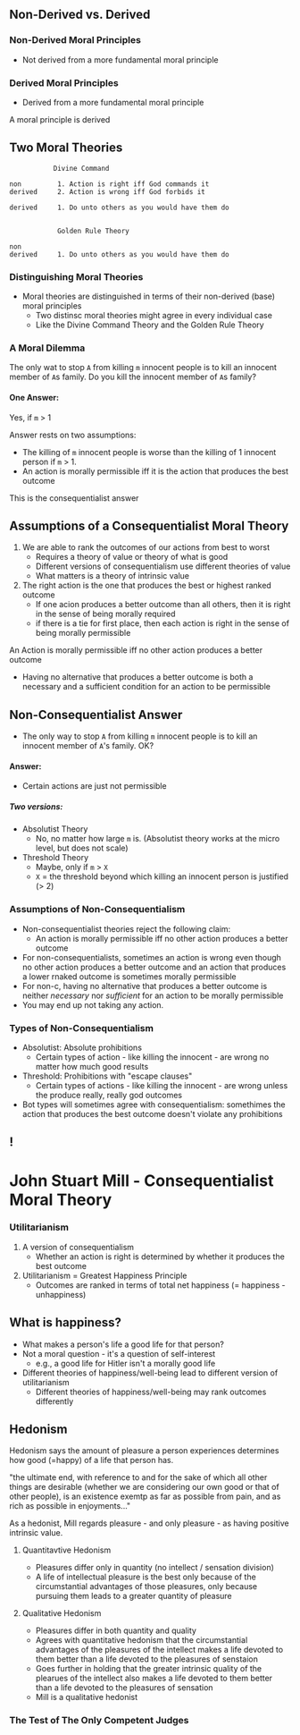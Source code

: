 ## Non-Derived vs. Derived
### Non-Derived Moral Principles
- Not derived from a more fundamental moral principle

### Derived Moral Principles 
- Derived from a more fundamental moral principle

A moral principle is derived 

## Two Moral Theories
```
           Divine Command      

non         1. Action is right iff God commands it
derived     2. Action is wrong iff God forbids it

derived     1. Do unto others as you would have them do


            Golden Rule Theory

non
derived     1. Do unto others as you would have them do
```

### Distinguishing Moral Theories
- Moral theories are distinguished in terms of their non-derived (base) moral principles
    - Two distinsc moral theories might agree in every individual case
    - Like the Divine Command Theory and the Golden Rule Theory


### A Moral Dilemma
The only wat to stop ` A ` from killing `m` innocent people is to kill an innocent member of ` A `s family. Do you kill the innocent member of ` A `s family?
#### One Answer:
Yes, if `m` > 1

Answer rests on two assumptions:
- The killing of `m` innocent people is worse than the killing of 1 innocent person if `m` > 1.
- An action is morally permissible iff it is the action that produces the best outcome

This is the consequentialist answer

## Assumptions of a Consequentialist Moral Theory
1. We are able to rank the outcomes of our actions from best to worst
    - Requires a theory of value or theory of what is good
    - Different versions of consequentialism use different theories of value
    - What matters is a theory of intrinsic value
2. The right action is the one that produces the best or highest ranked outcome
    - If one acion produces a better outcome than all others, then it is right in the sense of being morally required
    - if there is a tie for first place, then each action is right in the sense of being morally permissible

An Action is morally permissible iff no other action produces a better outcome
- Having no alternative that produces a better outcome is both a necessary and a sufficient condition for an action to be permissible

## Non-Consequentialist Answer
- The only way to stop `A` from killing `m` innocent people is to kill an innocent member of `A`'s family. OK?

#### Answer:
- Certain actions are just not permissible
##### Two versions:
- Absolutist Theory
    - No, no matter how large `m` is.
    (Absolutist theory works at the micro level, but does not scale)
 - Threshold Theory
    - Maybe, only if `m` > `X`
    - `X` = the threshold beyond which killing an innocent person is justified (> 2)

### Assumptions of Non-Consequentialism
- Non-consequentialist theories reject the following claim:
    - An action is morally permissible iff no other action produces a better outcome
- For non-consequentialists, sometimes an action is wrong even though no other action produces a better outcome and an action that produces a lower rnaked outcome is sometimes morally permissible
- For non-c, having no alternative that produces a better outcome is neither *necessary* nor *sufficient* for an action to be morally permissible
- You may end up not taking any action.

### Types of Non-Consequentialism
- Absolutist: Absolute prohibitions
    - Certain types of action - like killing the innocent - are wrong no matter how much good results
- Threshold: Prohibitions with "escape clauses"
    - Certain types of actions - like killing the innocent - are wrong unless the produce really, really god outcomes
- Bot types will sometimes agree with consequentialism: somethimes the action that produces the best outcome doesn't violate any prohibitions

##  !
# John Stuart Mill - Consequentialist Moral Theory
### Utilitarianism
1. A version of consequentialism 
    - Whether an action is right is determined by whether it produces the best outcome
2. Utilitarianism = Greatest Happiness Principle
    - Outcomes are ranked in terms of total net happiness (= happiness - unhappiness)

## What is happiness?
- What makes a person's life a good life for that person?
- Not a moral question - it's a question of self-interest
    - e.g., a good life for Hitler isn't a morally good life
- Different theories of happiness/well-being lead to different version of utilitarianism
    - Different theories of happiness/well-being may rank outcomes differently

## Hedonism
Hedonism says the amount of pleasure a person experiences determines how good (=happy) of a life that person has.

"the ultimate end, with reference to and for the sake of which all other things are desirable (whether we are considering our own good or that of other people), is an existence exemtp as far as possible from pain, and as rich as possible in enjoyments..."

As a hedonist, Mill regards pleasure - and only pleasure - as having positive intrinsic value.

1. Quantitavtive Hedonism
    - Pleasures differ only in quantity (no intellect / sensation division)
    - A life of intellectual pleasure is the best only because of the circumstantial advantages of those pleasures, only because pursuing them leads to a greater quantity of pleasure

2. Qualitative Hedonism
    - Pleasures differ in both quantity and quality
    - Agrees with quantitative hedonism that the circumstantial advantages of the pleasures of the intellect makes a life devoted to them better than a life devoted to the pleasures of senstaion
    - Goes further in holding that the greater intrinsic quality of the plearues of the intellect also makes a life devoted to them better than a life devoted to the pleasures of sensation
    - Mill is a qualitative hedonist

### The Test of The Only Competent Judges
